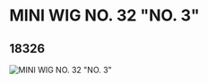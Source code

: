 # MINI WIG NO. 32 "NO. 3"
## 18326
![MINI WIG NO. 32 "NO. 3"](https://lc-www-live-s.legocdn.com/media/bricks/5/2/6081636.jpg)